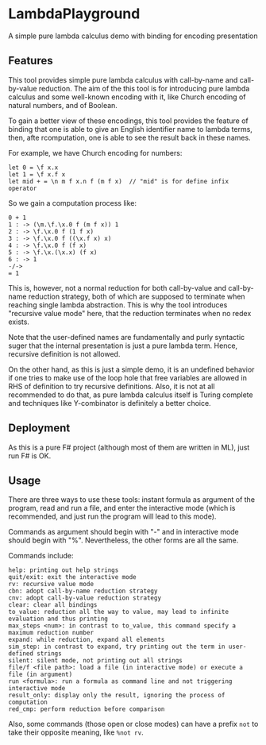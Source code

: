 # LambdaPlayground
 A simple pure lambda calculus demo with binding for encoding presentation

## Features

This tool provides simple pure lambda calculus with call-by-name and call-by-value reduction. The aim of the this tool is for introducing pure lambda calculus and some well-known encoding with it, like Church encoding of natural numbers, and of Boolean.

To gain a better view of these encodings, this tool provides the feature of binding that one is able to give an English identifier name to lambda terms, then, afte rcomputation, one is able to see the result back in these names.

For example, we have Church encoding for numbers:

```
let 0 = \f x.x
let 1 = \f x.f x
let mid + = \n m f x.n f (m f x)  // "mid" is for define infix operator
```

So we gain a computation process like:
```
0 + 1
1 : -> (\m.\f.\x.0 f (m f x)) 1
2 : -> \f.\x.0 f (1 f x)
3 : -> \f.\x.0 f ((\x.f x) x)
4 : -> \f.\x.0 f (f x)
5 : -> \f.\x.(\x.x) (f x)
6 : -> 1
-/->
= 1
```

This is, however, not a normal reduction for both call-by-value and call-by-name reduction strategy, both of which are supposed to terminate when reaching single lambda abstraction. This is why the tool introduces "recursive value mode" here, that the reduction terminates when no redex exists.

Note that the user-defined names are fundamentally and purly syntactic suger that the internal presentation is just a pure lambda term. Hence, recursive definition is not allowed.

On the other hand, as this is just a simple demo, it is an undefined behavior if one tries to make use of the loop hole that free variables are allowed in RHS of definition to try recursive definitions.
Also, it is not at all recommended to do that, as pure lambda calculus itself is Turing complete and techniques like Y-combinator is definitely a better choice.

## Deployment

As this is a pure F# project (although most of them are written in ML), just run F# is OK.

## Usage

There are three ways to use these tools: instant formula as argument of the program, read and run a file, and enter the interactive mode (which is recommended, and just run the program will lead to this mode).

Commands as argument should begin with "-" and in interactive mode should begin with "%". Nevertheless, the other forms are all the same.

Commands include:

```
help: printing out help strings
quit/exit: exit the interactive mode
rv: recursive value mode
cbn: adopt call-by-name reduction strategy
cnv: adopt call-by-value reduction strategy
clear: clear all bindings
to_value: reduction all the way to value, may lead to infinite evaluation and thus printing
max_steps <num>: in contrast to to_value, this command specify a maximum reduction number
expand: while reduction, expand all elements
sim_step: in contrast to expand, try printing out the term in user-defined strings
silent: silent mode, not printing out all strings
file/f <file path>: load a file (in interactive mode) or execute a file (in argument)
run <formula>: run a formula as command line and not triggering interactive mode
result_only: display only the result, ignoring the process of computation
red_cmp: perform reduction before comparison
```

Also, some commands (those open or close modes) can have a prefix `not` to take their opposite meaning, like `%not rv`.
